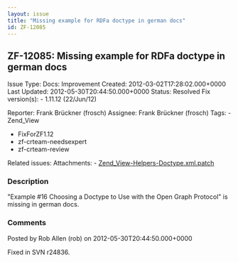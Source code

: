```yaml
---
layout: issue
title: "Missing example for RDFa doctype in german docs"
id: ZF-12085
---
```


ZF-12085: Missing example for RDFa doctype in german docs
---------------------------------------------------------

 Issue Type: Docs: Improvement Created: 2012-03-02T17:28:02.000+0000 Last Updated: 2012-05-30T20:44:50.000+0000 Status: Resolved Fix version(s): - 1.11.12 (22/Jun/12)
 
 Reporter:  Frank Brückner (frosch)  Assignee:  Frank Brückner (frosch)  Tags: - Zend\_View
- FixForZF1.12
- zf-crteam-needsexpert
- zf-crteam-review
 
 Related issues: 
 Attachments: - [Zend\_View-Helpers-Doctype.xml.patch](/issues/secure/attachment/14948/Zend_View-Helpers-Doctype.xml.patch)
 
### Description

"Example #16 Choosing a Doctype to Use with the Open Graph Protocol" is missing in german docs.

 

 

### Comments

Posted by Rob Allen (rob) on 2012-05-30T20:44:50.000+0000

Fixed in SVN r24836.

 

 